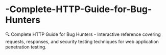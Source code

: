 # -Complete-HTTP-Guide-for-Bug-Hunters
🔍 Complete HTTP Guide for Bug Hunters - Interactive reference covering requests, responses, and security testing techniques for web application penetration testing.
